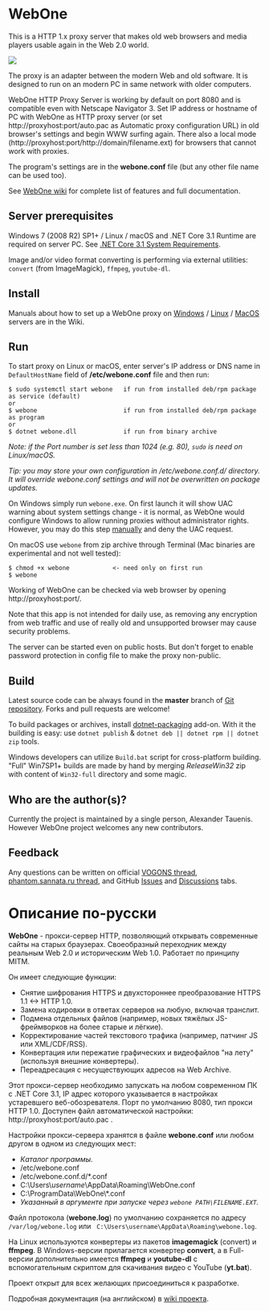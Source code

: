 ﻿# WebOne
This is a HTTP 1.x proxy server that makes old web browsers and media players usable again in the Web 2.0 world.

![](https://raw.githubusercontent.com/atauenis/webone/master/docs/Demo.png)

The proxy is an adapter between the modern Web and old software. It is designed to run on an modern PC in same network with older computers.

WebOne HTTP Proxy Server is working by default on port 8080 and is compatible even with Netscape Navigator 3. Set IP address or hostname of PC with WebOne as HTTP proxy server (or set http://proxyhost:port/auto.pac as Automatic proxy configuration URL) in old browser's settings and begin WWW surfing again. There also a local mode (http://proxyhost:port/http://domain/filename.ext) for browsers that cannot work with proxies.

The program's settings are in the __webone.conf__ file (but any other file name can be used too).

See [WebOne wiki](https://github.com/atauenis/webone/wiki) for complete list of features and full documentation.

## Server prerequisites
Windows 7 (2008 R2) SP1+ / Linux / macOS and .NET Core 3.1 Runtime are required on server PC. See [.NET Core 3.1 System Requirements](https://github.com/dotnet/core/blob/master/release-notes/3.1/3.1-supported-os.md).

Image and/or video format converting is performing via external utilities: `convert` (from ImageMagick), `ffmpeg`, `youtube-dl`.

## Install
Manuals about how to set up a WebOne proxy on [Windows](https://github.com/atauenis/webone/wiki/Windows-installation) / [Linux](https://github.com/atauenis/webone/wiki/Linux-installation) / [MacOS](https://github.com/atauenis/webone/wiki/MacOS-X-installation) servers are in the Wiki.

## Run
To start proxy on Linux or macOS, enter server's IP address or DNS name in `DefaultHostName` field of __/etc/webone.conf__ file and then run:

```
$ sudo systemctl start webone   if run from installed deb/rpm package as service (default)
or
$ webone                        if run from installed deb/rpm package as program
or
$ dotnet webone.dll             if run from binary archive
```

*Note: if the Port number is set less than 1024 (e.g. 80), `sudo` is need on Linux/macOS.*

*Tip: you may store your own configuration in /etc/webone.conf.d/ directory. It will override webone.conf settings and will not be overwritten on package updates.*

On Windows simply run `webone.exe`. On first launch it will show UAC warning about system settings change - it is normal, as WebOne would configure Windows to allow running proxies without administrator rights. However, you may do this step [manually](https://github.com/atauenis/webone/wiki/Windows-installation#how-to-run-without-admin-privileges) and deny the UAC request.

On macOS use `webone` from zip archive through Terminal (Mac binaries are experimental and not well tested):
```
$ chmod +x webone            <- need only on first run
$ webone
```

Working of WebOne can be checked via web browser by opening http://proxyhost:port/.

Note that this app is not intended for daily use, as removing any encryption from web traffic and use of really old and unsupported browser may cause security problems.

The server can be started even on public hosts. But don't forget to enable password protection in config file to make the proxy non-public.

## Build
Latest source code can be always found in the __master__ branch of [Git repository](https://github.com/atauenis/webone). Forks and pull requests are welcome!

To build packages or archives, install [dotnet-packaging](https://github.com/qmfrederik/dotnet-packaging/) add-on. With it the building is easy: use `dotnet publish` & `dotnet deb || dotnet rpm || dotnet zip` tools.

Windows developers can utilize `Build.bat` script for cross-platform building. "Full" Win7SP1+ builds are made by hand by merging *ReleaseWin32* zip with content of `Win32-full` directory and some magic.

## Who are the author(s)?
Currently the project is maintained by a single person, Alexander Tauenis. However WebOne project welcomes any new contributors. 

## Feedback
Any questions can be written on official [VOGONS thread](https://www.vogons.org/viewtopic.php?f=24&t=67165), [phantom.sannata.ru thread](https://phantom.sannata.org/viewtopic.php?f=16&t=33291), and GitHub [Issues](https://github.com/atauenis/webone/issues) and [Discussions](https://github.com/atauenis/webone/discussions) tabs.

# Описание по-русски
__WebOne__ - прокси-сервер HTTP, позволяющий открывать современные сайты на старых браузерах. Своеобразный переходник между реальным Web 2.0 и историческим Web 1.0. Работает по принципу MITM.

Он имеет следующие функции:
* Снятие шифрования HTTPS и двухстороннее преобразование HTTPS 1.1 <-> HTTP 1.0.
* Замена кодировки в ответах серверов на любую, включая транслит.
* Подмена отдельных файлов (например, новых тяжёлых JS-фреймворков на более старые и лёгкие).
* Корректирование частей текстового трафика (например, патчинг JS или XML/CDF/RSS).
* Конвертация или пережатие графических и видеофайлов "на лету" (используя внешние конвертеры).
* Переадресация с несуществующих адресов на Web Archive.

Этот прокси-сервер необходимо запускать на любом современном ПК с .NET Core 3.1, IP адрес которого указывается в настройках устаревшего веб-обозревателя. Порт по умолчанию 8080, тип прокси HTTP 1.0. Доступен файл автоматической настройки: http://proxyhost:port/auto.pac .

Настройки прокси-сервера хранятся в файле __webone.conf__ или любом другом в одном из следующих мест:

* _Каталог программы._
* /etc/webone.conf
* /etc/webone.conf.d/*.conf
* C:\Users\\_username_\AppData\Roaming\WebOne.conf
* C:\ProgramData\WebOne\\*.conf
* _Указанный в аргументе при запуске через `webone PATH\FILENAME.EXT`._

Файл протокола (__webone.log__) по умолчанию сохраняется по адресу ``/var/log/webone.log`` или `` C:\Users\username\AppData\Roaming\webone.log``.

На Linux используются конвертеры из пакетов __imagemagick__ (convert) и __ffmpeg__. В Windows-версии прилагается конвертер **convert**, а в Full-версии дополнительно имеется **ffmpeg** и **youtube-dl** с вспомогательным скриптом для скачивания видео с YouTube (**yt.bat**).

Проект открыт для всех желающих присоединиться к разработке.

Подробная документация (на английском) в [wiki проекта](https://github.com/atauenis/webone/wiki).